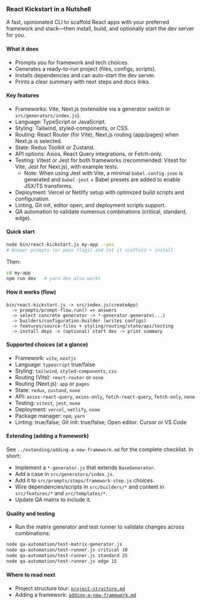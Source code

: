 ### React Kickstart in a Nutshell

A fast, opinionated CLI to scaffold React apps with your preferred framework and stack—then install, build, and optionally start the dev server for you.

#### What it does

- Prompts you for framework and tech choices.
- Generates a ready-to-run project (files, configs, scripts).
- Installs dependencies and can auto-start the dev server.
- Prints a clear summary with next steps and docs links.

#### Key features

- Frameworks: Vite, Next.js (extensible via a generator switch in `src/generators/index.js`).
- Language: TypeScript or JavaScript.
- Styling: Tailwind, styled-components, or CSS.
- Routing: React Router (for Vite), Next.js routing (app/pages) when Next.js is selected.
- State: Redux Toolkit or Zustand.
- API options: Axios, React Query integrations, or Fetch-only.
- Testing: Vitest or Jest for both frameworks (recommended: Vitest for Vite, Jest for Next.js), with example tests.
  - Note: When using Jest with Vite, a minimal `babel.config.json` is generated and `babel-jest` + Babel presets are added to enable JSX/TS transforms.
- Deployment: Vercel or Netlify setup with optimized build scripts and configuration.
- Linting, Git init, editor open, and deployment scripts support.
- QA automation to validate numerous combinations (critical, standard, edge).

#### Quick start

```bash
node bin/react-kickstart.js my-app --yes
# Answer prompts (or pass flags) and let it scaffold + install
```

Then:

```bash
cd my-app
npm run dev   # yarn dev also works
```

#### How it works (flow)

```text
bin/react-kickstart.js -> src/index.js(createApp)
  -> prompts/prompt-flow.run() => answers
  -> select concrete generator -> *-generator.generate(...)
  -> builders/configuration-builder (writes configs)
  -> features/source-files + styling/routing/state/api/testing
  -> install deps -> (optional) start dev -> print summary
```

#### Supported choices (at a glance)

- Framework: `vite`, `nextjs`
- Language: `typescript` true/false
- Styling: `tailwind`, `styled-components`, `css`
- Routing (Vite): `react-router` or `none`
- Routing (Next.js): `app` or `pages`
- State: `redux`, `zustand`, `none`
- API: `axios-react-query`, `axios-only`, `fetch-react-query`, `fetch-only`, `none`
- Testing: `vitest`, `jest`, `none`
- Deployment: `vercel`, `netlify`, `none`
- Package manager: `npm`, `yarn`
- Linting: true/false; Git init: true/false; Open editor: Cursor or VS Code

#### Extending (adding a framework)

See `../extending/adding-a-new-framework.md` for the complete checklist. In short:

- Implement a `*-generator.js` that extends `BaseGenerator`.
- Add a case in `src/generators/index.js`.
- Add it to `src/prompts/steps/framework-step.js` choices.
- Wire dependencies/scripts in `src/builders/*` and content in `src/features/*` and `src/templates/*`.
- Update QA matrix to include it.

#### Quality and testing

- Run the matrix generator and test runner to validate changes across combinations:

```bash
node qa-automation/test-matrix-generator.js
node qa-automation/test-runner.js critical 10
node qa-automation/test-runner.js standard 25
node qa-automation/test-runner.js edge 15
```

#### Where to read next

- Project structure tour: [`project-structure.md`](./project-structure.md)
- Adding a framework: [`adding-a-new-framework.md`](../extending/adding-a-new-framework.md)
